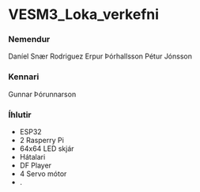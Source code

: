 # VESM3_Loka_verkefni

### Nemendur
Daníel Snær Rodriguez
Erpur Þórhallsson
Pétur Jónsson

### Kennari
Gunnar Þórunnarson


### Íhlutir

* ESP32
* 2 Rasperry Pi
* 64x64 LED skjár
* Hátalari
* DF Player
* 4 Servo mótor
* .
